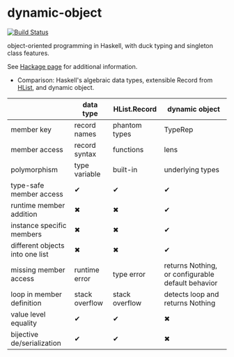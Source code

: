 dynamic-object
==============

[![Build Status](https://travis-ci.org/nushio3/dynamic-object.png?branch=master)](https://travis-ci.org/nushio3/dynamic-object)

object-oriented programming in Haskell, with duck typing and singleton class features.

See [Hackage page](http://hackage.haskell.org/package/dynamic-object) for additional information.


- Comparison: Haskell's algebraic data types, extensible Record from [HList](hackage.haskell.org/package/HList), and dynamic object. 



　                               | data type     | HList.Record  |dynamic object
---------------------------------|---------------|---------------|---------------
member key                       | record names  | phantom types | TypeRep
member access                    | record syntax | functions     | lens
polymorphism                     | type variable | built-in      | underlying types
type-safe member access          | ✔             | ✔             | ✔ 
runtime member addition          | ✖             | ✖             | ✔ 
instance specific members        | ✖　           | ✖             | ✔ 
different objects into one list  | ✖　           | ✖             | ✔ 
missing member access            | runtime error | type error    | returns Nothing, or configurable default behavior
loop in member definition        | stack overflow| stack overflow| detects loop and returns Nothing
value level equality             | ✔ 　          | ✔             | ✖
bijective de/serialization       | ✔ 　          | ✔             | ✖
